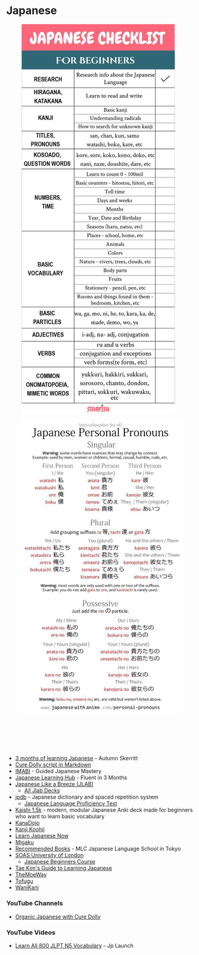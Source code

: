 # Japanese

<figure><img src="../../../.gitbook/assets/Japanese Language Checklist for Beginners.jpeg" alt=""><figcaption></figcaption></figure>

<figure><img src="../../../.gitbook/assets/Japanese Personal Pronouns.jpg" alt=""><figcaption></figcaption></figure>

<figure><img src="https://i.pinimg.com/736x/b5/c0/49/b5c0499b19127ac6e598f89d7dd29e48.jpg" alt=""><figcaption></figcaption></figure>

<figure><img src="https://i.pinimg.com/736x/fc/c6/af/fcc6af3fe75fe934c3f43e32e9e960fc.jpg" alt=""><figcaption></figcaption></figure>

<figure><img src="https://files.tofugu.com/articles/japanese/2016-03-07-hiragana-mnemonics-chart/hiragana-mnemonic-chart-by-tofugu.jpg" alt=""><figcaption></figcaption></figure>

* [3 months of learning Japanese](https://skerritt.blog/3-months-of-learning-japanese/) - Autumn Skerritt
* [Cure Dolly script in Markdown](https://kellenok.github.io/cure-script/)
* [IMABI](https://imabi.org/) - Guided Japanese Mastery
* [Japanese Learning Hub](https://www.fluentin3months.com/learn/japanese-learning-hub/) - Fluent in 3 Months
* [Japanese Like a Breeze (JLAB)](https://www.japanese-like-a-breeze.com/)
  * [All Jlab Decks](https://www.japanese-like-a-breeze.com/all-decks/)
* [jpdb](https://jpdb.io/) - Japanese dictionary and spaced repetition system
  * [Japanese Language Proficiency Test](https://jpdb.io/vocabulary-list/924/japanese-language-proficiency-test)
* [Kaishi 1.5k](https://github.com/donkuri/Kaishi) - modern, modular Japanese Anki deck made for beginners who want to learn basic vocabulary
* [KanaDojo](https://kanadojo.com/)
* [Kanji Koohii](https://kanji.koohii.com/)
* [Learn Japanese Now](https://marshallyin.com/)
* [Migaku](https://migaku.com/)
* [Recommended Books](https://www.mlcjapanese.co.jp/recommended_books.html) - MLC Japanese Language School in Tokyo
* [SOAS University of London](https://www.soas.ac.uk/)
  * [Japanese Beginners Course](https://www.soas.ac.uk/study/find-course/japanese-beginners-course)
* [Tae Kim's Guide to Learning Japanese](https://guidetojapanese.org/learn/)
* [TheMoeWay](https://learnjapanese.moe/)
* [Tofugu](https://www.tofugu.com/)
* [WaniKani](https://www.wanikani.com/)

### YouTube Channels

* [Organic Japanese with Cure Dolly](https://www.youtube.com/@organicjapanesewithcuredol49)

### YouTube Videos

* [Learn All 800 JLPT N5 Vocabulary](https://www.youtube.com/watch?v=nuI4OgsJv_Q) - Jp Launch
